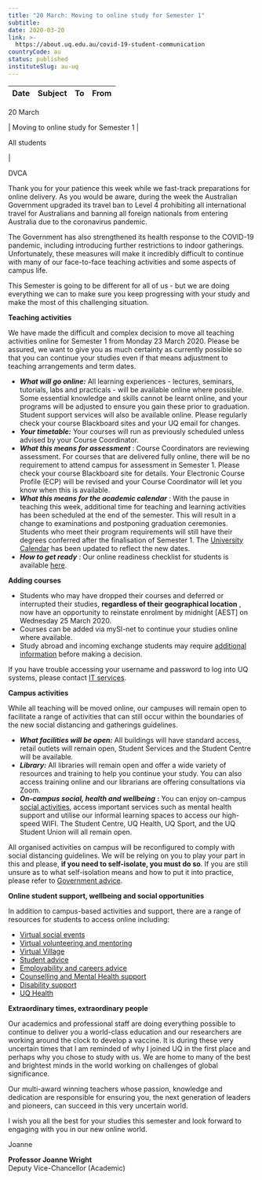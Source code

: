 ```yaml
---
title: "20 March: Moving to online study for Semester 1"
subtitle: 
date: 2020-03-20
link: >-
  https://about.uq.edu.au/covid-19-student-communication
countryCode: au
status: published
instituteSlug: au-uq
---
```

**Date** | **Subject** | **To** | **From**  
---|---|---|---  
  
20 March

| Moving to online study for Semester 1 | 

All students

| 

DVCA  
  
Thank you for your patience this week while we fast-track preparations for online delivery.  As you would be aware, during the week the Australian Government upgraded its travel ban to Level 4 prohibiting all international travel for Australians and banning all foreign nationals from entering Australia due to the coronavirus pandemic.  
  
The Government has also strengthened its health response to the COVID-19 pandemic, including introducing further restrictions to indoor gatherings. Unfortunately, these measures will make it incredibly difficult to continue with many of our face-to-face teaching activities and some aspects of campus life.

This Semester is going to be different for all of us - but we are doing everything we can to make sure you keep progressing with your study and make the most of this challenging situation.

**Teaching activities**

We have made the difficult and complex decision to move all teaching activities online for Semester 1 from Monday 23 March 2020. Please be assured, we want to give you as much certainty as currently possible so that you can continue your studies even if that means adjustment to teaching arrangements and term dates.

  * _**What will go online:**_  All learning experiences - lectures, seminars, tutorials, labs and practicals - will be available online where possible. Some essential knowledge and skills cannot be learnt online, and your programs will be adjusted to ensure you gain these prior to graduation. Student support services will also be available online. Please regularly check your course Blackboard sites and your UQ email for changes.
  * _**Your timetable:**_  Your courses will run as previously scheduled unless advised by your Course Coordinator.
  * _**What this means for assessment**_ : Course Coordinators are reviewing assessment. For courses that are delivered fully online, there will be no requirement to attend campus for assessment in Semester 1. Please check your course Blackboard site for details. Your Electronic Course Profile (ECP) will be revised and your Course Coordinator will let you know when this is available.
  * _**What this means for the academic calendar**_ : With the pause in teaching this week, additional time for teaching and learning activities has been scheduled at the end of the semester.  This will result in a change to examinations and postponing graduation ceremonies. Students who meet their program requirements will still have their degrees conferred after the finalisation of Semester 1. The [University Calendar](https://support.my.uq.edu.au/rd?1=AvNS~woDDv8S~~j3Grtm~yKRMusoXy77Mv98~z7~Pv_1&2=24308) has been updated to reflect the new dates.
  * _**How to get ready**_ :  Our online readiness checklist for students is available [here](https://support.my.uq.edu.au/rd?1=AvNS~woDDv8S~~j3Grtm~yKRMusoXy77Mv98~z7~Pv_1&2=24309).



**Adding courses**

  * Students who may have dropped their courses and deferred or interrupted their studies,  **regardless of their geographical location** , now have an opportunity to reinstate enrolment by midnight [AEST] on Wednesday 25 March 2020.
  * Courses can be added via mySI-net to continue your studies online where available.
  * Study abroad and incoming exchange students may require [additional information](https://support.my.uq.edu.au/rd?1=AvNS~woDDv8S~~j3Grtm~yKRMusoXy77Mv98~z7~Pv_1&2=24310) before making a decision.



If you have trouble accessing your username and password to log into UQ systems, please contact [IT services](https://support.my.uq.edu.au/rd?1=AvNS~woDDv8S~~j3Grtm~yKRMusoXy77Mv98~z7~Pv_1&2=24311).

**Campus activities**

While all teaching will be moved online, our campuses will remain open to facilitate a range of activities that can still occur within the boundaries of the new social distancing and gatherings guidelines.

  * _**What facilities will be open:**_  All buildings will have standard access, retail outlets will remain open, Student Services and the Student Centre will be available.
  * _**Library:**_  All libraries will remain open and offer a wide variety of resources and training to help you continue your study. You can also access training online and our librarians are offering consultations via Zoom.
  * _**On-campus social, health and wellbeing**_ **:**  You can enjoy on-campus [social activities](https://support.my.uq.edu.au/rd?1=AvNS~woDDv8S~~j3Grtm~yKRMusoXy77Mv98~z7~Pv_1&2=24312), access important services such as mental health support and utilise our informal learning spaces to access our high-speed WIFI. The Student Centre, UQ Health, UQ Sport, and the UQ Student Union will all remain open.



All organised activities on campus will be reconfigured to comply with social distancing guidelines. We will be relying on you to play your part in this and please,  **if you need to self-isolate, you must do so**. If you are still unsure as to what self-isolation means and how to put it into practice, please refer to [Government advice](https://support.my.uq.edu.au/rd?1=AvNS~woDDv8S~~j3Grtm~yKRMusoXy77Mv98~z7~Pv_1&2=24313).

**Online student support, wellbeing and social opportunities**

In addition to campus-based activities and support, there are a range of resources for students to access online including:

  * [Virtual social events](https://support.my.uq.edu.au/rd?1=AvNS~woDDv8S~~j3Grtm~yKRMusoXy77Mv98~z7~Pv_1&2=24314)
  * [Virtual volunteering and mentoring](https://support.my.uq.edu.au/rd?1=AvNS~woDDv8S~~j3Grtm~yKRMusoXy77Mv98~z7~Pv_1&2=24315)
  * [Virtual Village](https://support.my.uq.edu.au/rd?1=AvNS~woDDv8S~~j3Grtm~yKRMusoXy77Mv98~z7~Pv_1&2=24316)  
  * [Student advice](https://support.my.uq.edu.au/rd?1=AvNS~woDDv8S~~j3Grtm~yKRMusoXy77Mv98~z7~Pv_1&2=24317)
  * [Employability and careers advice](https://support.my.uq.edu.au/rd?1=AvNS~woDDv8S~~j3Grtm~yKRMusoXy77Mv98~z7~Pv_1&2=24318)
  * [Counselling and Mental Health support](https://support.my.uq.edu.au/rd?1=AvNS~woDDv8S~~j3Grtm~yKRMusoXy77Mv98~z7~Pv_1&2=24319)
  * [Disability support](https://support.my.uq.edu.au/rd?1=AvNS~woDDv8S~~j3Grtm~yKRMusoXy77Mv98~z7~Pv_1&2=24320) 
  * [UQ Health](https://support.my.uq.edu.au/rd?1=AvNS~woDDv8S~~j3Grtm~yKRMusoXy77Mv98~z7~Pv_1&2=24321)



**Extraordinary times, extraordinary people**

Our academics and professional staff are doing everything possible to continue to deliver you a world-class education and our researchers are working around the clock to develop a vaccine. It is during these very uncertain times that I am reminded of why I joined UQ in the first place and perhaps why you chose to study with us. We are home to many of the best and brightest minds in the world working on challenges of global significance.

Our multi-award winning teachers whose passion, knowledge and dedication are responsible for ensuring you, the next generation of leaders and pioneers, can succeed in this very uncertain world.

I wish you all the best for your studies this semester and look forward to engaging with you in our new online world.

Joanne  
  
 **Professor Joanne Wright**  
Deputy Vice-Chancellor (Academic)
